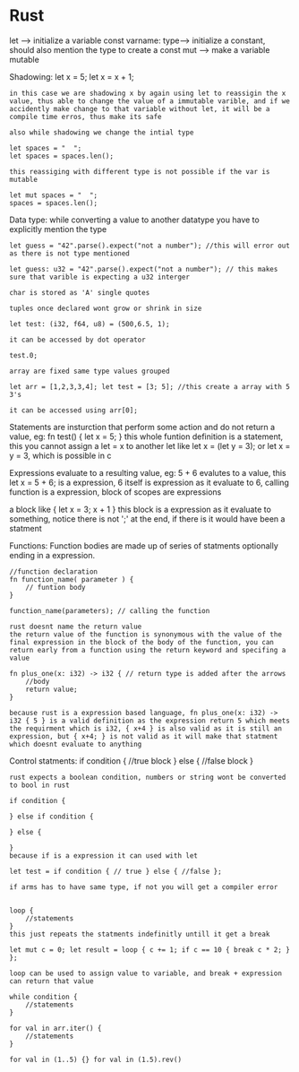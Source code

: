 # Rust

let --> initialize a variable
const varname: type--> initialize a constant, should also mention the type to create a const 
mut --> make a variable mutable

Shadowing:
	let x = 5;
	let x = x + 1;
	
	in this case we are shadowing x by again using let to reassigin the x value, thus able to change the value of a immutable varible, and if we accidently make change to that variable without let, it will be a compile time erros, thus make its safe
	
	also while shadowing we change the intial type

	let spaces = "  ";
	let spaces = spaces.len();

	this reassiging with different type is not possible if the var is mutable

	let mut spaces = "  ";
	spaces = spaces.len();

Data type:
	while converting a value to another datatype you have to explicitly mention the type

	let guess = "42".parse().expect("not a number"); //this will error out as there is not type mentioned

	let guess: u32 = "42".parse().expect("not a number"); // this makes sure that varible is expecting a u32 interger

	char is stored as 'A' single quotes

	tuples once declared wont grow or shrink in size

	let test: (i32, f64, u8) = (500,6.5, 1);

	it can be accessed by dot operator

	test.0;

	array are fixed same type values grouped

	let arr = [1,2,3,3,4]; let test = [3; 5]; //this create a array with 5 3's

	it can be accessed using arr[0];

Statements are insturction that perform some action and do not return a value, eg: fn test() { let x = 5; } this whole funtion definition is a statement, this you cannot assign a let = x to another let like let x = (let y = 3); or let x = y = 3, which is possible in c

Expressions evaluate to a resulting value, eg: 5 + 6 evalutes to a value, this let x = 5 + 6; is a expression, 6 itself is expression as it evaluate to 6, calling function is a expression, block of scopes are expressions

 a block like 
{
	let x = 3;
	x + 1
}
this block is a expression as it evaluate to something, notice there is not ';' at the end, if there is it would have been a statment

Functions:
	Function bodies are made up of series of statments optionally ending in a expression.

	//function declaration
	fn function_name( parameter ) { 
		// funtion body
	}

	function_name(parameters); // calling the function

	rust doesnt name the return value
	the return value of the function is synonymous with the value of the final expression in the block of the body of the function, you can return early from a function using the return keyword and specifing a value

	fn plus_one(x: i32) -> i32 { // return type is added after the arrows
		//body
		return value;
	}

	because rust is a expression based language, fn plus_one(x: i32) -> i32 { 5 } is a valid definition as the expression return 5 which meets the requirment which is i32, { x+4 } is also valid as it is still an expression, but { x+4; } is not valid as it will make that statment which doesnt evaluate to anything

Control statments:
	if condition {
		//true block
	} else {
		//false block
	}
	
	rust expects a boolean condition, numbers or string wont be converted to bool in rust

	if condition {

	} else if condition {

	} else {

	}
	because if is a expression it can used with let

	let test = if condition { // true } else { //false };

	if arms has to have same type, if not you will get a compiler error

	
	loop {
		//statements
	}
	this just repeats the statments indefinitly untill it get a break

	let mut c = 0; let result = loop { c += 1; if c == 10 { break c * 2; }  };

	loop can be used to assign value to variable, and break + expression can return that value

	while condition {
		//statements
	}

	for val in arr.iter() {
		//statements
	}

	for val in (1..5) {} for val in (1.5).rev()

		
